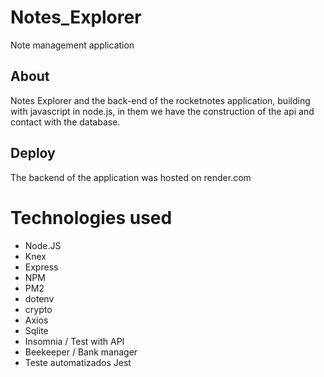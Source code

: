 # Notes_Explorer
  Note management application
  
## About
  Notes Explorer and the back-end of the rocketnotes application, building with javascript in node.js, in them we have the construction of the api and contact with the database.
  
## Deploy
The backend of the application was hosted on render.com

# Technologies used 
- Node.JS 
- Knex 
- Express 
- NPM
- PM2
- dotenv
- crypto
- Axios
- Sqlite
- Insomnia / Test with API
- Beekeeper / Bank manager
- Teste automatizados Jest
